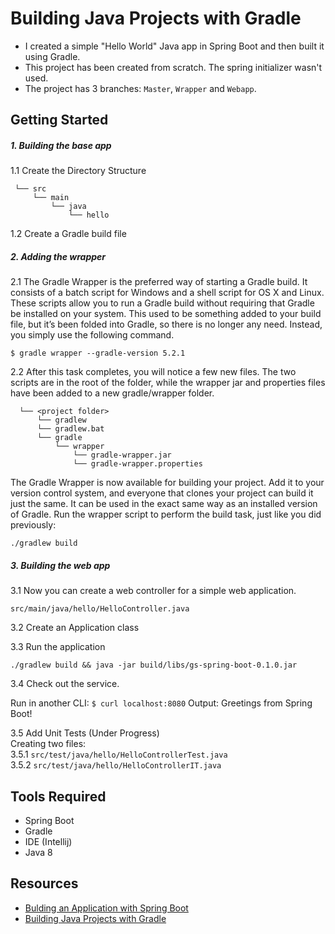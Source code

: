 # Building Java Projects with Gradle

* I created a simple "Hello World" Java app in Spring Boot and then built it using Gradle.
* This project has been created from scratch. The spring initializer wasn't used.
* The project has 3 branches: `Master`, `Wrapper` and `Webapp`.

## Getting Started

##### 1. Building the base app  
  1.1 Create the Directory Structure
   ```
    └── src
        └── main
            └── java
                └── hello
   ```
  1.2 Create a Gradle build file

##### 2. Adding the wrapper
  2.1 The Gradle Wrapper is the preferred way of starting a Gradle build. It consists of a batch script for Windows and a shell script for OS X and Linux. These scripts allow you to run a Gradle build without requiring that Gradle be installed on your system. This used to be something added to your build file, but it’s been folded into Gradle, so there is no longer any need. Instead, you simply use the following command.

  ``` $ gradle wrapper --gradle-version 5.2.1 ```

  2.2 After this task completes, you will notice a few new files. The two scripts are in the root of the folder, while the wrapper jar and properties files have been added to a new gradle/wrapper folder.

  ```
    └── <project folder>
        └── gradlew
        └── gradlew.bat
        └── gradle
            └── wrapper
                └── gradle-wrapper.jar
                └── gradle-wrapper.properties
  ```

  The Gradle Wrapper is now available for building your project. Add it to your version control system, and everyone that clones your project can build it just the same. It can be used in the exact same way as an installed version of Gradle. Run the wrapper script to perform the build task, just like you did previously:
  
  ```./gradlew build```

##### 3. Building the web app  
  3.1 Now you can create a web controller for a simple web application.
      
  ```src/main/java/hello/HelloController.java```
  
  3.2 Create an Application class
  
  3.3 Run the application
  
  ```./gradlew build && java -jar build/libs/gs-spring-boot-0.1.0.jar```

  3.4 Check out the service.
      
  Run in another CLI: ```$ curl localhost:8080```
  Output: Greetings from Spring Boot!

  3.5 Add Unit Tests (Under Progress)  
    Creating two files:  
      3.5.1 `src/test/java/hello/HelloControllerTest.java`  
      3.5.2 `src/test/java/hello/HelloControllerIT.java`
      
## Tools Required

* Spring Boot
* Gradle
* IDE (Intellij)
* Java 8

## Resources

* [Bulding an Application with Spring Boot](https://spring.io/guides/gs/spring-boot/)
* [Building Java Projects with Gradle](https://spring.io/guides/gs/gradle/)
